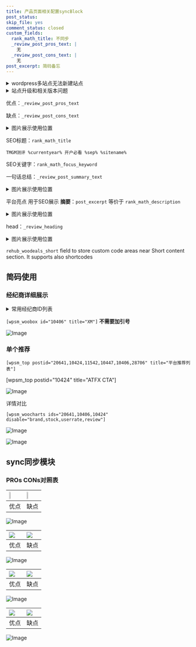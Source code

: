 ```yaml
---
title: 产品页面相关配置syncBlock
post_status: 
skip_file: yes
comment_status: closed
custom_fields:
  rank_math_title: 不同步
  _review_post_pros_text: |
    无
  _review_post_cons_text: |
    无
post_excerpt: 简码备忘
---
```

<details><summary>wordpress多站点无法新建站点</summary>

<li>和报错需要清理cookies一样的原因</li>
<li>wp-config.php里面<code>define( 'SUBDOMAIN_INSTALL', false );//子域名安装</code></li>
<li>新建子站点是用<code>define( 'SUBDOMAIN_INSTALL', true);//子域名安装</code> 完成以后，改成<code>false</code></li>
</details>

<details><summary>站点升级和相关版本问题</summary>

<p>wordpress：5.9.9
woocommerce：7.5.1
出现问题的地方：主题选项里面>><strong>Product layout >>compact style</strong></p>
<p>如何出现没有用过的字段 导致无法保存。先导出配置 然后进行修改，后面再次恢复即可。</p>
<p>出现部分字段无法显示时，需要返回默认布局后，对产品进行保存就好了。</p>
<p></p>
</details>

优点：`_review_post_pros_text`

缺点：`_review_post_cons_text`

<details><summary>图片展示使用位置</summary>

<img src="https://prod-files-secure.s3.us-west-2.amazonaws.com/39ed1227-6d7d-4570-be36-9ccd4a2c4241/f51d3d83-55d4-4bdf-9604-f37ec77ab556/Untitled.png?X-Amz-Algorithm=AWS4-HMAC-SHA256&X-Amz-Content-Sha256=UNSIGNED-PAYLOAD&X-Amz-Credential=ASIAZI2LB4662T7BZAPX%2F20250707%2Fus-west-2%2Fs3%2Faws4_request&X-Amz-Date=20250707T165522Z&X-Amz-Expires=3600&X-Amz-Security-Token=IQoJb3JpZ2luX2VjEHAaCXVzLXdlc3QtMiJGMEQCIBnQ3eNcGFLCoHilx5lQHi8Y%2FD7%2BzSqTKks4%2FcwmnMTkAiA1b7LxZkiTsztd%2FP44kWsqUtoP6yoPbdPzzjMEKpN1zir%2FAwh4EAAaDDYzNzQyMzE4MzgwNSIM2lq18NJKvaM3nYRLKtwDDanC6d%2FISm%2Fj6q7Pr%2BA2MlF02C0Hc2H%2F1viP6K3E2QUMHx12Hk9JafZH%2FP9UDcWwguQuST1NGwrVjjOIJcywWBJq11i%2BaSvsAbPD9aNQBgbRRosF5hRAif%2FIPUsRNfbmkOPvJ6FnHSRKZBOWbP4XaPfY4R11gvcejQ8y%2FQ7jB7nJWiRLnI0aocUHppoKX84Td0jGtouIyW6iNHn2YKwUUdczl21UUDDwEfij4MBzdzpXN63hkR8vKLyaQI0nTvpOpantma%2BEuhbfSSgGiH5CVFOPNcldbR3DapVFf7Kd4r8Xqi0%2BAeY4sJ712gRqlKhOiw1QTvOXSjcimWDo%2BCLYlWfuCnkQ5hqs%2BXMTVxjcdCF7%2FO2ENjpESGODDGlb2RTpkzdJw2CnFzmMVDuDuEoMJFp4%2F%2F7Xgtuh3rfWR4BKpgC%2FTW6WM%2ByVtTZH%2FEO3hEon6Qa6pZeQ%2F%2BvBUu%2BHN0Yac4HP6cXNKnSCjQuBjfYAka3WWSBfHZe0KvdsfStr8%2BMCqI9JwmV46sJVgjY1PfeT7p8dLtc3EUoSP32UXN5cwbqGkQ8sVrR9VUctxQVEP5chB9Qjv44pT0bDOC4Gqs6YO8q8cxtVm2YeULmQ1MndzlBhsCmPAEsgLePaK7cwu8qvwwY6pgGwO0abBzcyB8rQZwcmG8nzNAZ3BGkQQ9vGV%2FXrsogG%2F0fzIxvRvCkXLNy17JHU%2FdtMg3m3vC824QI1LEnAoPRw5BnlDanlzrn41iUGUOtsgPfvFkVFKcV0m2vmrFINeMN4oBCZPUDAZdfMY2PpySDPxT7Od7n7ZDBEFQF2Bl0DQ22%2Be%2F1bxFx5RA1JnlOccC7bpgVxeDCglExn2Gl0CYtAXuMjDSSi&X-Amz-Signature=2b419b3c77ea731ea0cb64d3a4b86f8bbc1f5a38154d4cb7bebff92917dc55f5&X-Amz-SignedHeaders=host&x-amz-checksum-mode=ENABLED&x-id=GetObject" alt="Image">
</details>

SEO标题：`rank_math_title`

`TMGM测评 %currentyear% 开户必看 %sep% %sitename%`

SEO关键字：`rank_math_focus_keyword`

一句话总结：`_review_post_summary_text`

<details><summary>图片展示使用位置</summary>

<img src="https://prod-files-secure.s3.us-west-2.amazonaws.com/39ed1227-6d7d-4570-be36-9ccd4a2c4241/4b96a922-296c-4f4e-8630-d1c870cbce01/Untitled.png?X-Amz-Algorithm=AWS4-HMAC-SHA256&X-Amz-Content-Sha256=UNSIGNED-PAYLOAD&X-Amz-Credential=ASIAZI2LB466XRS3QEDS%2F20250707%2Fus-west-2%2Fs3%2Faws4_request&X-Amz-Date=20250707T165524Z&X-Amz-Expires=3600&X-Amz-Security-Token=IQoJb3JpZ2luX2VjEG8aCXVzLXdlc3QtMiJHMEUCIGCk47Fjp8k491xOeiyOBcZchTZ3XxP4LO%2BiMUEdDMT4AiEA%2FumZtemdUUH3HKnKoPpXgbl4P9Af8O7aya8vampuTyUq%2FwMIeBAAGgw2Mzc0MjMxODM4MDUiDFY%2Bv1TMpmYjtvjJrCrcA0Y4iQ0sRocPfwY01KRGzvPxk6LqjOJINYsU5%2FSEi6rIzwfgDlNTCm3TRAzhGFSjgjK9FY3UJFaFyDMkA8ffGNr8QJSqg6NpyAP2vK1lAcFrWnvp%2BsNhYwiudeX46bbej6lD6%2FNBXySxicakDUGdAdLZkpftVDjr4WsJ7mec0uIys%2FUCUM5TLJ%2BnjnTG2alAfx%2BTNjetXXB1q4hnEdJY4JvB2erbeNZJO5xndqejfnkNIDn9oru%2BCukpq0AjxJs%2BYLDHEtMGheXXtLXRvB2BRQPhY09Scq5cUQwJ3NJ8%2BWf0VTFFbP%2BQvXLPxfpYiaPk0iwi24k83QLqqyu5AOSrt3KXrj5Xjp9op8sj2UGFtH%2B%2BgB95U5OfRueo5qEQdL3QbVjVPBzeLD%2FpURLijmUERUOyWdKCwAmgXwkmcVAWT9IEkB%2FQy%2BaJ%2B3gNp3PTjkJOHy%2FQrIedBG49rs6Dma1ZD4AFQW56xiNeep9FodvY6SEa%2FJ03%2B01z%2Bofxn%2FZL%2BM1%2F7P32qZsF39p1RXD%2BvMCniX70MQAwr9c72pxIZDdDLFDQhmkx73CJPa3NjpxgrDlxLEhwy4lWWR5kB0%2BXssGuwG0i4T%2FA7Ry3eF4BnF%2BWVn1kzKBgtSTM%2FZjDg3emMNDJr8MGOqUBIKLINou%2BhXbZki9hJ%2FAr8WkEjr27%2FG1pdVICK5lLxsQbiieB8yDRwEsH2js0L5ZyeJb8lkDFHZCAm1nrenJb7JFdkOkI0ErHaboQLYi0gBltB3PW3WGXI%2FCeTqigA%2B6Xa9cKNai47nGcFsCj10f3Fb54nl3Lrq2Be4Rm3hIbsAxs%2FewZ9Y9igVqwcs%2FpE%2Fw%2B1Yp7Z%2FlLvFqB9Qy%2FFTOnEyC7XI3y&X-Amz-Signature=955aaf2dfe84e463511b0a66bfa7f027f07a8d83f86d14042fda67fd0fbeca47&X-Amz-SignedHeaders=host&x-amz-checksum-mode=ENABLED&x-id=GetObject" alt="Image">
</details>

平台亮点 用于SEO展示 **摘要**：`post_excerpt`  等价于 `rank_math_description`

<details><summary>图片展示使用位置</summary>

<img src="https://prod-files-secure.s3.us-west-2.amazonaws.com/39ed1227-6d7d-4570-be36-9ccd4a2c4241/1ee11f63-b60a-4dfe-a7a7-d58ff23b5d88/Untitled.png?X-Amz-Algorithm=AWS4-HMAC-SHA256&X-Amz-Content-Sha256=UNSIGNED-PAYLOAD&X-Amz-Credential=ASIAZI2LB46634BV33RL%2F20250707%2Fus-west-2%2Fs3%2Faws4_request&X-Amz-Date=20250707T165524Z&X-Amz-Expires=3600&X-Amz-Security-Token=IQoJb3JpZ2luX2VjEG8aCXVzLXdlc3QtMiJHMEUCIQC3bYnoL4VnqkYOOLbCkvjqVkpCp6BtyA31HsDOQJ2tLAIgOF5bRx4Rq1sCuCLtyC%2BfonAKMxYpvgADFNZn6iXXSqIq%2FwMIeBAAGgw2Mzc0MjMxODM4MDUiDE6fbsI720ondVGMLyrcA5FD5qplUnqXBHP7hDi4afJD%2BwJilglbg1n8TCC58Gaxw8dLN3iVIRY2hyXJ1modFXuOD6kDO2T2wnMy%2BVyjmm%2FqlK1n2oKWp4p6MVdxMUdJkildCB7SwqAe8Wn2uxrNNoijKILqrVl7W4e1ez7QN6wrtzNqZWRVwJj8T1%2BvlgObnswVaEah6NIL6ViElhYh8RE57nH36ZRfXU0oBV7P4WtWrKU%2FKHWa%2BTiRMtXdhXLBf4R0g7I7J72n0Fwzeqx%2BIg2rsCLRZkf5lZge%2BvinZVdaWZJUR9iqdf2KF%2FjNFQ3gQljUdJTBtx4hkIwUsOdnOb09DcBS7Xfu2R74Y0v49ZRBKjxp7OgMT0BBzMNqchXNqp3DymWvZePNMX5kjmAtcwlKOo3k1A60K7GYBxlWb1ZTKHs1GTHP%2BAgmxaxzt7sJaHoPcmG00Jbrpejz0XHbP0h3HQOBQkFNZXi55ghr8quUw%2F8p3YreWAiLoRSrpaGc8eVkpP7IQCt%2F0iMm11xYibgh%2Bk10D7oNMWWRpSod7%2BHQ7m50agewfWN0sNt1e%2FQ7FJT8sf8WC4QgqnXO8V6Xe9GsfatnWJTB7WS878fiBG89Y9xkIjW3KuxU6m%2BmBUn1J2hfrJHsGu13mw9XMIXKr8MGOqUBHmeD5p6gN7KJref73GCBF0a5Z8X6E6TK8iAMYntBdkude6kJ93QNNDFqw8h70wKstsbQRl%2BvEjVwLUB1Z1zRpvkDWGLv5MtonzqYBeWGxvwalzRLIeV%2BIgP7oLmJC2pa8kePMQYWSC3i7LkS4zCmtXAIfYatwMJTF1WP%2F9E0s3b4KBJJs%2FIVoMJDrzAZKDCVbdRmIiV5%2B%2BpG%2F%2Fe1elISHqqDtpDR&X-Amz-Signature=c7cfefe3e3a9d1d6ab83df46ce6cf1f26ab792617c303698487e280b3dca3ff7&X-Amz-SignedHeaders=host&x-amz-checksum-mode=ENABLED&x-id=GetObject" alt="Image">
<img src="https://prod-files-secure.s3.us-west-2.amazonaws.com/39ed1227-6d7d-4570-be36-9ccd4a2c4241/ad4118b5-78d8-4fbe-801e-3b29b5d99c01/Untitled.png?X-Amz-Algorithm=AWS4-HMAC-SHA256&X-Amz-Content-Sha256=UNSIGNED-PAYLOAD&X-Amz-Credential=ASIAZI2LB46634BV33RL%2F20250707%2Fus-west-2%2Fs3%2Faws4_request&X-Amz-Date=20250707T165524Z&X-Amz-Expires=3600&X-Amz-Security-Token=IQoJb3JpZ2luX2VjEG8aCXVzLXdlc3QtMiJHMEUCIQC3bYnoL4VnqkYOOLbCkvjqVkpCp6BtyA31HsDOQJ2tLAIgOF5bRx4Rq1sCuCLtyC%2BfonAKMxYpvgADFNZn6iXXSqIq%2FwMIeBAAGgw2Mzc0MjMxODM4MDUiDE6fbsI720ondVGMLyrcA5FD5qplUnqXBHP7hDi4afJD%2BwJilglbg1n8TCC58Gaxw8dLN3iVIRY2hyXJ1modFXuOD6kDO2T2wnMy%2BVyjmm%2FqlK1n2oKWp4p6MVdxMUdJkildCB7SwqAe8Wn2uxrNNoijKILqrVl7W4e1ez7QN6wrtzNqZWRVwJj8T1%2BvlgObnswVaEah6NIL6ViElhYh8RE57nH36ZRfXU0oBV7P4WtWrKU%2FKHWa%2BTiRMtXdhXLBf4R0g7I7J72n0Fwzeqx%2BIg2rsCLRZkf5lZge%2BvinZVdaWZJUR9iqdf2KF%2FjNFQ3gQljUdJTBtx4hkIwUsOdnOb09DcBS7Xfu2R74Y0v49ZRBKjxp7OgMT0BBzMNqchXNqp3DymWvZePNMX5kjmAtcwlKOo3k1A60K7GYBxlWb1ZTKHs1GTHP%2BAgmxaxzt7sJaHoPcmG00Jbrpejz0XHbP0h3HQOBQkFNZXi55ghr8quUw%2F8p3YreWAiLoRSrpaGc8eVkpP7IQCt%2F0iMm11xYibgh%2Bk10D7oNMWWRpSod7%2BHQ7m50agewfWN0sNt1e%2FQ7FJT8sf8WC4QgqnXO8V6Xe9GsfatnWJTB7WS878fiBG89Y9xkIjW3KuxU6m%2BmBUn1J2hfrJHsGu13mw9XMIXKr8MGOqUBHmeD5p6gN7KJref73GCBF0a5Z8X6E6TK8iAMYntBdkude6kJ93QNNDFqw8h70wKstsbQRl%2BvEjVwLUB1Z1zRpvkDWGLv5MtonzqYBeWGxvwalzRLIeV%2BIgP7oLmJC2pa8kePMQYWSC3i7LkS4zCmtXAIfYatwMJTF1WP%2F9E0s3b4KBJJs%2FIVoMJDrzAZKDCVbdRmIiV5%2B%2BpG%2F%2Fe1elISHqqDtpDR&X-Amz-Signature=11450f8619b8a10fe41576cc5e11ccaa224e6c1e058a910685918cfa4e2e2614&X-Amz-SignedHeaders=host&x-amz-checksum-mode=ENABLED&x-id=GetObject" alt="Image">
<img src="https://prod-files-secure.s3.us-west-2.amazonaws.com/39ed1227-6d7d-4570-be36-9ccd4a2c4241/a38cf7c9-a79c-4b64-9e94-13589fe0758b/Untitled.png?X-Amz-Algorithm=AWS4-HMAC-SHA256&X-Amz-Content-Sha256=UNSIGNED-PAYLOAD&X-Amz-Credential=ASIAZI2LB46634BV33RL%2F20250707%2Fus-west-2%2Fs3%2Faws4_request&X-Amz-Date=20250707T165524Z&X-Amz-Expires=3600&X-Amz-Security-Token=IQoJb3JpZ2luX2VjEG8aCXVzLXdlc3QtMiJHMEUCIQC3bYnoL4VnqkYOOLbCkvjqVkpCp6BtyA31HsDOQJ2tLAIgOF5bRx4Rq1sCuCLtyC%2BfonAKMxYpvgADFNZn6iXXSqIq%2FwMIeBAAGgw2Mzc0MjMxODM4MDUiDE6fbsI720ondVGMLyrcA5FD5qplUnqXBHP7hDi4afJD%2BwJilglbg1n8TCC58Gaxw8dLN3iVIRY2hyXJ1modFXuOD6kDO2T2wnMy%2BVyjmm%2FqlK1n2oKWp4p6MVdxMUdJkildCB7SwqAe8Wn2uxrNNoijKILqrVl7W4e1ez7QN6wrtzNqZWRVwJj8T1%2BvlgObnswVaEah6NIL6ViElhYh8RE57nH36ZRfXU0oBV7P4WtWrKU%2FKHWa%2BTiRMtXdhXLBf4R0g7I7J72n0Fwzeqx%2BIg2rsCLRZkf5lZge%2BvinZVdaWZJUR9iqdf2KF%2FjNFQ3gQljUdJTBtx4hkIwUsOdnOb09DcBS7Xfu2R74Y0v49ZRBKjxp7OgMT0BBzMNqchXNqp3DymWvZePNMX5kjmAtcwlKOo3k1A60K7GYBxlWb1ZTKHs1GTHP%2BAgmxaxzt7sJaHoPcmG00Jbrpejz0XHbP0h3HQOBQkFNZXi55ghr8quUw%2F8p3YreWAiLoRSrpaGc8eVkpP7IQCt%2F0iMm11xYibgh%2Bk10D7oNMWWRpSod7%2BHQ7m50agewfWN0sNt1e%2FQ7FJT8sf8WC4QgqnXO8V6Xe9GsfatnWJTB7WS878fiBG89Y9xkIjW3KuxU6m%2BmBUn1J2hfrJHsGu13mw9XMIXKr8MGOqUBHmeD5p6gN7KJref73GCBF0a5Z8X6E6TK8iAMYntBdkude6kJ93QNNDFqw8h70wKstsbQRl%2BvEjVwLUB1Z1zRpvkDWGLv5MtonzqYBeWGxvwalzRLIeV%2BIgP7oLmJC2pa8kePMQYWSC3i7LkS4zCmtXAIfYatwMJTF1WP%2F9E0s3b4KBJJs%2FIVoMJDrzAZKDCVbdRmIiV5%2B%2BpG%2F%2Fe1elISHqqDtpDR&X-Amz-Signature=a86989d06a57f2bcdd4167d248f09b0ccf57cb15185e414d411681ae3416c9fc&X-Amz-SignedHeaders=host&x-amz-checksum-mode=ENABLED&x-id=GetObject" alt="Image">
<img src="https://prod-files-secure.s3.us-west-2.amazonaws.com/39ed1227-6d7d-4570-be36-9ccd4a2c4241/7da6fc1e-d2ac-42ae-8c75-cb5749aa18f6/Untitled.png?X-Amz-Algorithm=AWS4-HMAC-SHA256&X-Amz-Content-Sha256=UNSIGNED-PAYLOAD&X-Amz-Credential=ASIAZI2LB46634BV33RL%2F20250707%2Fus-west-2%2Fs3%2Faws4_request&X-Amz-Date=20250707T165524Z&X-Amz-Expires=3600&X-Amz-Security-Token=IQoJb3JpZ2luX2VjEG8aCXVzLXdlc3QtMiJHMEUCIQC3bYnoL4VnqkYOOLbCkvjqVkpCp6BtyA31HsDOQJ2tLAIgOF5bRx4Rq1sCuCLtyC%2BfonAKMxYpvgADFNZn6iXXSqIq%2FwMIeBAAGgw2Mzc0MjMxODM4MDUiDE6fbsI720ondVGMLyrcA5FD5qplUnqXBHP7hDi4afJD%2BwJilglbg1n8TCC58Gaxw8dLN3iVIRY2hyXJ1modFXuOD6kDO2T2wnMy%2BVyjmm%2FqlK1n2oKWp4p6MVdxMUdJkildCB7SwqAe8Wn2uxrNNoijKILqrVl7W4e1ez7QN6wrtzNqZWRVwJj8T1%2BvlgObnswVaEah6NIL6ViElhYh8RE57nH36ZRfXU0oBV7P4WtWrKU%2FKHWa%2BTiRMtXdhXLBf4R0g7I7J72n0Fwzeqx%2BIg2rsCLRZkf5lZge%2BvinZVdaWZJUR9iqdf2KF%2FjNFQ3gQljUdJTBtx4hkIwUsOdnOb09DcBS7Xfu2R74Y0v49ZRBKjxp7OgMT0BBzMNqchXNqp3DymWvZePNMX5kjmAtcwlKOo3k1A60K7GYBxlWb1ZTKHs1GTHP%2BAgmxaxzt7sJaHoPcmG00Jbrpejz0XHbP0h3HQOBQkFNZXi55ghr8quUw%2F8p3YreWAiLoRSrpaGc8eVkpP7IQCt%2F0iMm11xYibgh%2Bk10D7oNMWWRpSod7%2BHQ7m50agewfWN0sNt1e%2FQ7FJT8sf8WC4QgqnXO8V6Xe9GsfatnWJTB7WS878fiBG89Y9xkIjW3KuxU6m%2BmBUn1J2hfrJHsGu13mw9XMIXKr8MGOqUBHmeD5p6gN7KJref73GCBF0a5Z8X6E6TK8iAMYntBdkude6kJ93QNNDFqw8h70wKstsbQRl%2BvEjVwLUB1Z1zRpvkDWGLv5MtonzqYBeWGxvwalzRLIeV%2BIgP7oLmJC2pa8kePMQYWSC3i7LkS4zCmtXAIfYatwMJTF1WP%2F9E0s3b4KBJJs%2FIVoMJDrzAZKDCVbdRmIiV5%2B%2BpG%2F%2Fe1elISHqqDtpDR&X-Amz-Signature=2bafb8d622dbbfa25c8cb9c9dc11935ffa270c3cf7a1aecdfe637411ca0776f0&X-Amz-SignedHeaders=host&x-amz-checksum-mode=ENABLED&x-id=GetObject" alt="Image">
<img src="https://prod-files-secure.s3.us-west-2.amazonaws.com/39ed1227-6d7d-4570-be36-9ccd4a2c4241/7e97f40a-eaee-47f5-b2f9-475f96808fa7/Untitled.png?X-Amz-Algorithm=AWS4-HMAC-SHA256&X-Amz-Content-Sha256=UNSIGNED-PAYLOAD&X-Amz-Credential=ASIAZI2LB46634BV33RL%2F20250707%2Fus-west-2%2Fs3%2Faws4_request&X-Amz-Date=20250707T165524Z&X-Amz-Expires=3600&X-Amz-Security-Token=IQoJb3JpZ2luX2VjEG8aCXVzLXdlc3QtMiJHMEUCIQC3bYnoL4VnqkYOOLbCkvjqVkpCp6BtyA31HsDOQJ2tLAIgOF5bRx4Rq1sCuCLtyC%2BfonAKMxYpvgADFNZn6iXXSqIq%2FwMIeBAAGgw2Mzc0MjMxODM4MDUiDE6fbsI720ondVGMLyrcA5FD5qplUnqXBHP7hDi4afJD%2BwJilglbg1n8TCC58Gaxw8dLN3iVIRY2hyXJ1modFXuOD6kDO2T2wnMy%2BVyjmm%2FqlK1n2oKWp4p6MVdxMUdJkildCB7SwqAe8Wn2uxrNNoijKILqrVl7W4e1ez7QN6wrtzNqZWRVwJj8T1%2BvlgObnswVaEah6NIL6ViElhYh8RE57nH36ZRfXU0oBV7P4WtWrKU%2FKHWa%2BTiRMtXdhXLBf4R0g7I7J72n0Fwzeqx%2BIg2rsCLRZkf5lZge%2BvinZVdaWZJUR9iqdf2KF%2FjNFQ3gQljUdJTBtx4hkIwUsOdnOb09DcBS7Xfu2R74Y0v49ZRBKjxp7OgMT0BBzMNqchXNqp3DymWvZePNMX5kjmAtcwlKOo3k1A60K7GYBxlWb1ZTKHs1GTHP%2BAgmxaxzt7sJaHoPcmG00Jbrpejz0XHbP0h3HQOBQkFNZXi55ghr8quUw%2F8p3YreWAiLoRSrpaGc8eVkpP7IQCt%2F0iMm11xYibgh%2Bk10D7oNMWWRpSod7%2BHQ7m50agewfWN0sNt1e%2FQ7FJT8sf8WC4QgqnXO8V6Xe9GsfatnWJTB7WS878fiBG89Y9xkIjW3KuxU6m%2BmBUn1J2hfrJHsGu13mw9XMIXKr8MGOqUBHmeD5p6gN7KJref73GCBF0a5Z8X6E6TK8iAMYntBdkude6kJ93QNNDFqw8h70wKstsbQRl%2BvEjVwLUB1Z1zRpvkDWGLv5MtonzqYBeWGxvwalzRLIeV%2BIgP7oLmJC2pa8kePMQYWSC3i7LkS4zCmtXAIfYatwMJTF1WP%2F9E0s3b4KBJJs%2FIVoMJDrzAZKDCVbdRmIiV5%2B%2BpG%2F%2Fe1elISHqqDtpDR&X-Amz-Signature=8b410966dfc90abd9f0d5c541d4126ecdecf1be97df149a87c81ed4068cf0fa8&X-Amz-SignedHeaders=host&x-amz-checksum-mode=ENABLED&x-id=GetObject" alt="Image">
</details>

head：`_review_heading`

<details><summary>图片展示使用位置</summary>

<img src="https://prod-files-secure.s3.us-west-2.amazonaws.com/39ed1227-6d7d-4570-be36-9ccd4a2c4241/3a4650ad-9887-415c-889a-edd51fa54f27/Untitled.png?X-Amz-Algorithm=AWS4-HMAC-SHA256&X-Amz-Content-Sha256=UNSIGNED-PAYLOAD&X-Amz-Credential=ASIAZI2LB466RMGCISXU%2F20250707%2Fus-west-2%2Fs3%2Faws4_request&X-Amz-Date=20250707T165525Z&X-Amz-Expires=3600&X-Amz-Security-Token=IQoJb3JpZ2luX2VjEG8aCXVzLXdlc3QtMiJIMEYCIQD2o%2F%2B2EJDpg21Kd2XgIemScrWEKAyjP1g%2B6I8N45U3xAIhANGTQ3olxZv%2Fhwd0N4sVfRHMq0B%2FlVti8w6uKIp%2BaWWjKv8DCHgQABoMNjM3NDIzMTgzODA1IgykmwsLEXl5bvKpXicq3AM4O2DQ7SSfrLwg9HZ6xCtCP6kW0djj5zShTPvYZXlsrpF%2BBr46qp1eYwgyhuBSJm7WWGojjjLN7p8dAcAjr1wHJVuhngglyGu03pLUQ0snySW82ah%2FRTKoZoa98em87tzPQiTwHgcjO%2BS%2FYUJFlG6C5265Z0dFZhlULU1FqlcSpJCXZvCFOOd8iwow%2FhCT3e67aZhvitexQgZFqafVyp8Em5efLcjBYbLHweFgFpX%2FiCu7yO73NZhUZua0Z0y7voP4w6hOGIk2gDZNbKsKflwcFxPcxY0SWZO0VYbRps3PPmSod4ORpd9uZgECXCr7cCrvbVWCOB69ISswGTnHRQo%2FwVXn8HBMTY%2FOWQwW8OShcjIyr4UWIGB7JsFwjx3SXyfyvKl6SxeBmIeIVgC%2FSvdTW8sMb79%2BjD8RVuKJ8SzLmSDHRMFXVf27wRqZIVizE%2BWesLNz%2B1jy2dt9sf87CL%2FYcCwBNzAo2dHL9w0vJ4W3fNIiTfTxQ0BLi24a5KAgaavtEHqvee4z61dRyv7d3TkJH573isxDN5zOKUmuq6pgQeIwx7ztHPfpOsqIx4FRDw3JPKFP6%2BqfymdMxYTRcGzezN1r5M8Yf1nmZ4W3QzyFI3jp%2FGXSwg0f4IYaLTCKya%2FDBjqkASAMBA1gIJakSqRdTrc3F8yfmwtZE%2B%2FGVzXgnccmVMNONQZo1yWkVY5ZCuMQmG0kPqyHyl2iI5H15eowqyDMZzv6lFeEKiuArXvCV7t51f2b%2Fq63f7mX6kTDnIdTcAMvKKmpLRUE0IxcIpaT1z%2BpHKw%2Bj081xDjinblOBblJtJiyEbntUS%2FfyayQsoAluoIqG9klrtlMxn3fVKhuH3dH2QMJIrMi&X-Amz-Signature=a5658471f66554079d3a5258b030656b7fab263503e9f1e14769d1c85d2b6124&X-Amz-SignedHeaders=host&x-amz-checksum-mode=ENABLED&x-id=GetObject" alt="Image">
</details>

`rehub_woodeals_short`	field to store custom code areas near Short content section. It supports also shortcodes



## 简码使用

### 经纪商详细展示

<details><summary>常用经纪商ID列表</summary>

<pre><code class="php">嘉盛 ===> 20641  [wpsm_woobox id="20641" title="嘉盛"]
易信easymarkets ===> 11542  [wpsm_woobox id="11542" title="易信easymarkets"]
ATFX外汇 ===> 10424  [wpsm_woobox id="10424" title="ATFX"]
XM ===> 10406  [wpsm_woobox id="10406" title="XM"]
TMGM ===> 29622  [wpsm_woobox id="29622" title="TMGM"]
HYCM ===> 10447  [wpsm_woobox id="10447" title="HYCM"]
fpmarkets澳福外汇 ===> 20639  [wpsm_woobox id="20639" title="fpmarkets澳福外汇"]</code></pre>
</details>

`[wpsm_woobox id="10406" title="XM"]` **不需要加引号**

![Image](https://prod-files-secure.s3.us-west-2.amazonaws.com/39ed1227-6d7d-4570-be36-9ccd4a2c4241/4f898f9d-0fa7-4e43-acd3-ac6bc7be575a/Untitled.png?X-Amz-Algorithm=AWS4-HMAC-SHA256&X-Amz-Content-Sha256=UNSIGNED-PAYLOAD&X-Amz-Credential=ASIAZI2LB466ZGV3UHDD%2F20250707%2Fus-west-2%2Fs3%2Faws4_request&X-Amz-Date=20250707T165519Z&X-Amz-Expires=3600&X-Amz-Security-Token=IQoJb3JpZ2luX2VjEG8aCXVzLXdlc3QtMiJHMEUCIQDEZcwkcF49TRHrtR0iVev34OuntdYYmoLg6KiqpZrYOQIgZJQV3Ka%2Bv4C2yncqdjYAwDNJMPPFDYycsdXYQJIX8bAq%2FwMIeBAAGgw2Mzc0MjMxODM4MDUiDPVykdalgWK1g1ROvircA9%2BbxnhPepU%2FdmnVWBFPWPYlRopm6teGjkudr1%2F4MegkeRlkq5evGpOLpcKpMbGhCqjvZsEp0fdBGDvWZPwbs4g5p5az13rJ6yWvGfPb0MIOliztOj1tUlxqR8bZ2PZvktSndg%2FJfvxYE5GhpluTwqe9WCTQUDQOxWERPe9Gz60zRqR6mBT4nYilPxRRXBAntx0jMKLr6AqrL9argf2tIrc2npx%2FQtVN%2BGbD%2FSJI6jGjDvv7MXa8dmV3gblwJ0Txq9InweWw4ZdheBAmvs7aphfC7nl0yJRphcJOtSbmcB2Ty8DAFME8Btli3Qy2xXNS2TC3quS3ewykjM4D3L1NcydgmMZJ%2Fizla0np6CMnwj2radjclNuHnxqBZWdDNvGdDmBBPUNLdDxTFQ5OpeBMwODEkKC0TEYiiF35Z1DBMuEzXMojINcQUQ7UjdSQ%2B2TG6IBg88%2FZfqHCaQNejBTLTbZXKIvJpKQvxW1Gwxng88hULnqnbWx2edtG3PWEgOtbz%2BxRfBCyxQTkXz36pHdNSY4EFi4XjVVUaPMn1BHP1IdrSTI8z9LDISLrYJwrS4JK07%2Bq%2BB8y1b1xMTETDHJRabeoWMqFG8FCR3V9fNtC2YnkRPVVDz8GiR4XIQR0MNTIr8MGOqUB0kNOWaYocjPbN0sN43wD1yhv1MQmeiCqqfQKUUyzV2H5l1iNFd3wmCovltSxRXvnzd%2FL%2FiPnjvajM5yEJI2OW3o0gTW2RrLajFVeocbGUR5L0eICy9QMOA4JxoDNXdt65po42Q2f%2FRT%2BCT70zkwd92SopgOWtX9f4bg7kImRgl7JlBlON9S5LRWeOHgLYG0ZEcLgzHClD%2FIlgJJVPytVvaQvH1Fc&X-Amz-Signature=0ef2ae8f33cbd13cdddcee2998d008c1704b6872ef541032845f19d952dafeb3&X-Amz-SignedHeaders=host&x-amz-checksum-mode=ENABLED&x-id=GetObject)

### 单个推荐
`[wpsm_top postid="20641,10424,11542,10447,10406,28706" title="平台推荐列表"]`

[wpsm_top postid="10424" title="ATFX CTA"]

![Image](https://prod-files-secure.s3.us-west-2.amazonaws.com/39ed1227-6d7d-4570-be36-9ccd4a2c4241/5ac620dc-51a8-48b6-b55d-91f47299193c/Untitled.png?X-Amz-Algorithm=AWS4-HMAC-SHA256&X-Amz-Content-Sha256=UNSIGNED-PAYLOAD&X-Amz-Credential=ASIAZI2LB466ZGV3UHDD%2F20250707%2Fus-west-2%2Fs3%2Faws4_request&X-Amz-Date=20250707T165519Z&X-Amz-Expires=3600&X-Amz-Security-Token=IQoJb3JpZ2luX2VjEG8aCXVzLXdlc3QtMiJHMEUCIQDEZcwkcF49TRHrtR0iVev34OuntdYYmoLg6KiqpZrYOQIgZJQV3Ka%2Bv4C2yncqdjYAwDNJMPPFDYycsdXYQJIX8bAq%2FwMIeBAAGgw2Mzc0MjMxODM4MDUiDPVykdalgWK1g1ROvircA9%2BbxnhPepU%2FdmnVWBFPWPYlRopm6teGjkudr1%2F4MegkeRlkq5evGpOLpcKpMbGhCqjvZsEp0fdBGDvWZPwbs4g5p5az13rJ6yWvGfPb0MIOliztOj1tUlxqR8bZ2PZvktSndg%2FJfvxYE5GhpluTwqe9WCTQUDQOxWERPe9Gz60zRqR6mBT4nYilPxRRXBAntx0jMKLr6AqrL9argf2tIrc2npx%2FQtVN%2BGbD%2FSJI6jGjDvv7MXa8dmV3gblwJ0Txq9InweWw4ZdheBAmvs7aphfC7nl0yJRphcJOtSbmcB2Ty8DAFME8Btli3Qy2xXNS2TC3quS3ewykjM4D3L1NcydgmMZJ%2Fizla0np6CMnwj2radjclNuHnxqBZWdDNvGdDmBBPUNLdDxTFQ5OpeBMwODEkKC0TEYiiF35Z1DBMuEzXMojINcQUQ7UjdSQ%2B2TG6IBg88%2FZfqHCaQNejBTLTbZXKIvJpKQvxW1Gwxng88hULnqnbWx2edtG3PWEgOtbz%2BxRfBCyxQTkXz36pHdNSY4EFi4XjVVUaPMn1BHP1IdrSTI8z9LDISLrYJwrS4JK07%2Bq%2BB8y1b1xMTETDHJRabeoWMqFG8FCR3V9fNtC2YnkRPVVDz8GiR4XIQR0MNTIr8MGOqUB0kNOWaYocjPbN0sN43wD1yhv1MQmeiCqqfQKUUyzV2H5l1iNFd3wmCovltSxRXvnzd%2FL%2FiPnjvajM5yEJI2OW3o0gTW2RrLajFVeocbGUR5L0eICy9QMOA4JxoDNXdt65po42Q2f%2FRT%2BCT70zkwd92SopgOWtX9f4bg7kImRgl7JlBlON9S5LRWeOHgLYG0ZEcLgzHClD%2FIlgJJVPytVvaQvH1Fc&X-Amz-Signature=2d84cc4ecd59031725da5f264ed5e310fec1b8e05f09b256173f7a3c2d8653a8&X-Amz-SignedHeaders=host&x-amz-checksum-mode=ENABLED&x-id=GetObject)

详情对比

`[wpsm_woocharts ids="20641,10406,10424" disable="brand,stock,userrate,review"]`

![Image](https://prod-files-secure.s3.us-west-2.amazonaws.com/39ed1227-6d7d-4570-be36-9ccd4a2c4241/bf3ba45f-b9f3-4295-8aef-b4a495fd25f4/Untitled.png?X-Amz-Algorithm=AWS4-HMAC-SHA256&X-Amz-Content-Sha256=UNSIGNED-PAYLOAD&X-Amz-Credential=ASIAZI2LB466ZGV3UHDD%2F20250707%2Fus-west-2%2Fs3%2Faws4_request&X-Amz-Date=20250707T165519Z&X-Amz-Expires=3600&X-Amz-Security-Token=IQoJb3JpZ2luX2VjEG8aCXVzLXdlc3QtMiJHMEUCIQDEZcwkcF49TRHrtR0iVev34OuntdYYmoLg6KiqpZrYOQIgZJQV3Ka%2Bv4C2yncqdjYAwDNJMPPFDYycsdXYQJIX8bAq%2FwMIeBAAGgw2Mzc0MjMxODM4MDUiDPVykdalgWK1g1ROvircA9%2BbxnhPepU%2FdmnVWBFPWPYlRopm6teGjkudr1%2F4MegkeRlkq5evGpOLpcKpMbGhCqjvZsEp0fdBGDvWZPwbs4g5p5az13rJ6yWvGfPb0MIOliztOj1tUlxqR8bZ2PZvktSndg%2FJfvxYE5GhpluTwqe9WCTQUDQOxWERPe9Gz60zRqR6mBT4nYilPxRRXBAntx0jMKLr6AqrL9argf2tIrc2npx%2FQtVN%2BGbD%2FSJI6jGjDvv7MXa8dmV3gblwJ0Txq9InweWw4ZdheBAmvs7aphfC7nl0yJRphcJOtSbmcB2Ty8DAFME8Btli3Qy2xXNS2TC3quS3ewykjM4D3L1NcydgmMZJ%2Fizla0np6CMnwj2radjclNuHnxqBZWdDNvGdDmBBPUNLdDxTFQ5OpeBMwODEkKC0TEYiiF35Z1DBMuEzXMojINcQUQ7UjdSQ%2B2TG6IBg88%2FZfqHCaQNejBTLTbZXKIvJpKQvxW1Gwxng88hULnqnbWx2edtG3PWEgOtbz%2BxRfBCyxQTkXz36pHdNSY4EFi4XjVVUaPMn1BHP1IdrSTI8z9LDISLrYJwrS4JK07%2Bq%2BB8y1b1xMTETDHJRabeoWMqFG8FCR3V9fNtC2YnkRPVVDz8GiR4XIQR0MNTIr8MGOqUB0kNOWaYocjPbN0sN43wD1yhv1MQmeiCqqfQKUUyzV2H5l1iNFd3wmCovltSxRXvnzd%2FL%2FiPnjvajM5yEJI2OW3o0gTW2RrLajFVeocbGUR5L0eICy9QMOA4JxoDNXdt65po42Q2f%2FRT%2BCT70zkwd92SopgOWtX9f4bg7kImRgl7JlBlON9S5LRWeOHgLYG0ZEcLgzHClD%2FIlgJJVPytVvaQvH1Fc&X-Amz-Signature=43621befb5fd808a12bb042b629d0ee97ce06a02a0641cb3570d046f76ae72d3&X-Amz-SignedHeaders=host&x-amz-checksum-mode=ENABLED&x-id=GetObject)

![Image](https://prod-files-secure.s3.us-west-2.amazonaws.com/39ed1227-6d7d-4570-be36-9ccd4a2c4241/30bc56ef-f383-4b48-9768-2ebc9e436ec0/Untitled.png?X-Amz-Algorithm=AWS4-HMAC-SHA256&X-Amz-Content-Sha256=UNSIGNED-PAYLOAD&X-Amz-Credential=ASIAZI2LB466ZGV3UHDD%2F20250707%2Fus-west-2%2Fs3%2Faws4_request&X-Amz-Date=20250707T165519Z&X-Amz-Expires=3600&X-Amz-Security-Token=IQoJb3JpZ2luX2VjEG8aCXVzLXdlc3QtMiJHMEUCIQDEZcwkcF49TRHrtR0iVev34OuntdYYmoLg6KiqpZrYOQIgZJQV3Ka%2Bv4C2yncqdjYAwDNJMPPFDYycsdXYQJIX8bAq%2FwMIeBAAGgw2Mzc0MjMxODM4MDUiDPVykdalgWK1g1ROvircA9%2BbxnhPepU%2FdmnVWBFPWPYlRopm6teGjkudr1%2F4MegkeRlkq5evGpOLpcKpMbGhCqjvZsEp0fdBGDvWZPwbs4g5p5az13rJ6yWvGfPb0MIOliztOj1tUlxqR8bZ2PZvktSndg%2FJfvxYE5GhpluTwqe9WCTQUDQOxWERPe9Gz60zRqR6mBT4nYilPxRRXBAntx0jMKLr6AqrL9argf2tIrc2npx%2FQtVN%2BGbD%2FSJI6jGjDvv7MXa8dmV3gblwJ0Txq9InweWw4ZdheBAmvs7aphfC7nl0yJRphcJOtSbmcB2Ty8DAFME8Btli3Qy2xXNS2TC3quS3ewykjM4D3L1NcydgmMZJ%2Fizla0np6CMnwj2radjclNuHnxqBZWdDNvGdDmBBPUNLdDxTFQ5OpeBMwODEkKC0TEYiiF35Z1DBMuEzXMojINcQUQ7UjdSQ%2B2TG6IBg88%2FZfqHCaQNejBTLTbZXKIvJpKQvxW1Gwxng88hULnqnbWx2edtG3PWEgOtbz%2BxRfBCyxQTkXz36pHdNSY4EFi4XjVVUaPMn1BHP1IdrSTI8z9LDISLrYJwrS4JK07%2Bq%2BB8y1b1xMTETDHJRabeoWMqFG8FCR3V9fNtC2YnkRPVVDz8GiR4XIQR0MNTIr8MGOqUB0kNOWaYocjPbN0sN43wD1yhv1MQmeiCqqfQKUUyzV2H5l1iNFd3wmCovltSxRXvnzd%2FL%2FiPnjvajM5yEJI2OW3o0gTW2RrLajFVeocbGUR5L0eICy9QMOA4JxoDNXdt65po42Q2f%2FRT%2BCT70zkwd92SopgOWtX9f4bg7kImRgl7JlBlON9S5LRWeOHgLYG0ZEcLgzHClD%2FIlgJJVPytVvaQvH1Fc&X-Amz-Signature=227482cc09a316dc1c9a11d22ec37ae187786b18eb89462b4dc873e84f0a2ac9&X-Amz-SignedHeaders=host&x-amz-checksum-mode=ENABLED&x-id=GetObject)

## sync同步模块

### PROs CONs对照表

| <img src="https://cdn.ifttt.fun/gh/jarlin8/OSS@main/icons/customize/pros.svg" height="auto" width="37.3%"> | <img src="https://cdn.ifttt.fun/gh/jarlin8/OSS@main/icons/customize/cons.svg" height="auto" width="28.8%"> |
| :--- | :--- |
| 优点 | 缺点 |

![Image](https://prod-files-secure.s3.us-west-2.amazonaws.com/39ed1227-6d7d-4570-be36-9ccd4a2c4241/8742b755-dfb5-4004-9a5f-d6e561664bd8/Untitled.png?X-Amz-Algorithm=AWS4-HMAC-SHA256&X-Amz-Content-Sha256=UNSIGNED-PAYLOAD&X-Amz-Credential=ASIAZI2LB466ZGV3UHDD%2F20250707%2Fus-west-2%2Fs3%2Faws4_request&X-Amz-Date=20250707T165519Z&X-Amz-Expires=3600&X-Amz-Security-Token=IQoJb3JpZ2luX2VjEG8aCXVzLXdlc3QtMiJHMEUCIQDEZcwkcF49TRHrtR0iVev34OuntdYYmoLg6KiqpZrYOQIgZJQV3Ka%2Bv4C2yncqdjYAwDNJMPPFDYycsdXYQJIX8bAq%2FwMIeBAAGgw2Mzc0MjMxODM4MDUiDPVykdalgWK1g1ROvircA9%2BbxnhPepU%2FdmnVWBFPWPYlRopm6teGjkudr1%2F4MegkeRlkq5evGpOLpcKpMbGhCqjvZsEp0fdBGDvWZPwbs4g5p5az13rJ6yWvGfPb0MIOliztOj1tUlxqR8bZ2PZvktSndg%2FJfvxYE5GhpluTwqe9WCTQUDQOxWERPe9Gz60zRqR6mBT4nYilPxRRXBAntx0jMKLr6AqrL9argf2tIrc2npx%2FQtVN%2BGbD%2FSJI6jGjDvv7MXa8dmV3gblwJ0Txq9InweWw4ZdheBAmvs7aphfC7nl0yJRphcJOtSbmcB2Ty8DAFME8Btli3Qy2xXNS2TC3quS3ewykjM4D3L1NcydgmMZJ%2Fizla0np6CMnwj2radjclNuHnxqBZWdDNvGdDmBBPUNLdDxTFQ5OpeBMwODEkKC0TEYiiF35Z1DBMuEzXMojINcQUQ7UjdSQ%2B2TG6IBg88%2FZfqHCaQNejBTLTbZXKIvJpKQvxW1Gwxng88hULnqnbWx2edtG3PWEgOtbz%2BxRfBCyxQTkXz36pHdNSY4EFi4XjVVUaPMn1BHP1IdrSTI8z9LDISLrYJwrS4JK07%2Bq%2BB8y1b1xMTETDHJRabeoWMqFG8FCR3V9fNtC2YnkRPVVDz8GiR4XIQR0MNTIr8MGOqUB0kNOWaYocjPbN0sN43wD1yhv1MQmeiCqqfQKUUyzV2H5l1iNFd3wmCovltSxRXvnzd%2FL%2FiPnjvajM5yEJI2OW3o0gTW2RrLajFVeocbGUR5L0eICy9QMOA4JxoDNXdt65po42Q2f%2FRT%2BCT70zkwd92SopgOWtX9f4bg7kImRgl7JlBlON9S5LRWeOHgLYG0ZEcLgzHClD%2FIlgJJVPytVvaQvH1Fc&X-Amz-Signature=4cbb72bc34a296f3b58ab3d02cc52e959d1ef89889b78f8bebe11d4622c727dc&X-Amz-SignedHeaders=host&x-amz-checksum-mode=ENABLED&x-id=GetObject)

| <img src="https://cdn.ifttt.fun/gh/jarlin8/OSS@main/icons/customize/pros1.svg" height="auto"> | <img src="https://cdn.ifttt.fun/gh/jarlin8/OSS@main/icons/customize/cons1.svg" height="auto"> |
| :--- | :--- |
| 优点 | 缺点 |

![Image](https://prod-files-secure.s3.us-west-2.amazonaws.com/39ed1227-6d7d-4570-be36-9ccd4a2c4241/806358f8-c9c4-4e17-bb35-c6c76a5397a5/Untitled.png?X-Amz-Algorithm=AWS4-HMAC-SHA256&X-Amz-Content-Sha256=UNSIGNED-PAYLOAD&X-Amz-Credential=ASIAZI2LB466ZGV3UHDD%2F20250707%2Fus-west-2%2Fs3%2Faws4_request&X-Amz-Date=20250707T165519Z&X-Amz-Expires=3600&X-Amz-Security-Token=IQoJb3JpZ2luX2VjEG8aCXVzLXdlc3QtMiJHMEUCIQDEZcwkcF49TRHrtR0iVev34OuntdYYmoLg6KiqpZrYOQIgZJQV3Ka%2Bv4C2yncqdjYAwDNJMPPFDYycsdXYQJIX8bAq%2FwMIeBAAGgw2Mzc0MjMxODM4MDUiDPVykdalgWK1g1ROvircA9%2BbxnhPepU%2FdmnVWBFPWPYlRopm6teGjkudr1%2F4MegkeRlkq5evGpOLpcKpMbGhCqjvZsEp0fdBGDvWZPwbs4g5p5az13rJ6yWvGfPb0MIOliztOj1tUlxqR8bZ2PZvktSndg%2FJfvxYE5GhpluTwqe9WCTQUDQOxWERPe9Gz60zRqR6mBT4nYilPxRRXBAntx0jMKLr6AqrL9argf2tIrc2npx%2FQtVN%2BGbD%2FSJI6jGjDvv7MXa8dmV3gblwJ0Txq9InweWw4ZdheBAmvs7aphfC7nl0yJRphcJOtSbmcB2Ty8DAFME8Btli3Qy2xXNS2TC3quS3ewykjM4D3L1NcydgmMZJ%2Fizla0np6CMnwj2radjclNuHnxqBZWdDNvGdDmBBPUNLdDxTFQ5OpeBMwODEkKC0TEYiiF35Z1DBMuEzXMojINcQUQ7UjdSQ%2B2TG6IBg88%2FZfqHCaQNejBTLTbZXKIvJpKQvxW1Gwxng88hULnqnbWx2edtG3PWEgOtbz%2BxRfBCyxQTkXz36pHdNSY4EFi4XjVVUaPMn1BHP1IdrSTI8z9LDISLrYJwrS4JK07%2Bq%2BB8y1b1xMTETDHJRabeoWMqFG8FCR3V9fNtC2YnkRPVVDz8GiR4XIQR0MNTIr8MGOqUB0kNOWaYocjPbN0sN43wD1yhv1MQmeiCqqfQKUUyzV2H5l1iNFd3wmCovltSxRXvnzd%2FL%2FiPnjvajM5yEJI2OW3o0gTW2RrLajFVeocbGUR5L0eICy9QMOA4JxoDNXdt65po42Q2f%2FRT%2BCT70zkwd92SopgOWtX9f4bg7kImRgl7JlBlON9S5LRWeOHgLYG0ZEcLgzHClD%2FIlgJJVPytVvaQvH1Fc&X-Amz-Signature=0c058248c7d34153d28172601fd0f527378061af9762e3525f87e1c71bbc11e6&X-Amz-SignedHeaders=host&x-amz-checksum-mode=ENABLED&x-id=GetObject)

| <img src="https://cdn.ifttt.fun/gh/jarlin8/OSS@main/icons/customize/pros2.svg" height="auto"> | <img src="https://cdn.ifttt.fun/gh/jarlin8/OSS@main/icons/customize/cons2.svg" height="auto"> |
| :--- | :--- |
| 优点 | 缺点 |

![Image](https://prod-files-secure.s3.us-west-2.amazonaws.com/39ed1227-6d7d-4570-be36-9ccd4a2c4241/a9245ec9-70dd-4005-b534-0d54315fc5f3/Untitled.png?X-Amz-Algorithm=AWS4-HMAC-SHA256&X-Amz-Content-Sha256=UNSIGNED-PAYLOAD&X-Amz-Credential=ASIAZI2LB466ZGV3UHDD%2F20250707%2Fus-west-2%2Fs3%2Faws4_request&X-Amz-Date=20250707T165519Z&X-Amz-Expires=3600&X-Amz-Security-Token=IQoJb3JpZ2luX2VjEG8aCXVzLXdlc3QtMiJHMEUCIQDEZcwkcF49TRHrtR0iVev34OuntdYYmoLg6KiqpZrYOQIgZJQV3Ka%2Bv4C2yncqdjYAwDNJMPPFDYycsdXYQJIX8bAq%2FwMIeBAAGgw2Mzc0MjMxODM4MDUiDPVykdalgWK1g1ROvircA9%2BbxnhPepU%2FdmnVWBFPWPYlRopm6teGjkudr1%2F4MegkeRlkq5evGpOLpcKpMbGhCqjvZsEp0fdBGDvWZPwbs4g5p5az13rJ6yWvGfPb0MIOliztOj1tUlxqR8bZ2PZvktSndg%2FJfvxYE5GhpluTwqe9WCTQUDQOxWERPe9Gz60zRqR6mBT4nYilPxRRXBAntx0jMKLr6AqrL9argf2tIrc2npx%2FQtVN%2BGbD%2FSJI6jGjDvv7MXa8dmV3gblwJ0Txq9InweWw4ZdheBAmvs7aphfC7nl0yJRphcJOtSbmcB2Ty8DAFME8Btli3Qy2xXNS2TC3quS3ewykjM4D3L1NcydgmMZJ%2Fizla0np6CMnwj2radjclNuHnxqBZWdDNvGdDmBBPUNLdDxTFQ5OpeBMwODEkKC0TEYiiF35Z1DBMuEzXMojINcQUQ7UjdSQ%2B2TG6IBg88%2FZfqHCaQNejBTLTbZXKIvJpKQvxW1Gwxng88hULnqnbWx2edtG3PWEgOtbz%2BxRfBCyxQTkXz36pHdNSY4EFi4XjVVUaPMn1BHP1IdrSTI8z9LDISLrYJwrS4JK07%2Bq%2BB8y1b1xMTETDHJRabeoWMqFG8FCR3V9fNtC2YnkRPVVDz8GiR4XIQR0MNTIr8MGOqUB0kNOWaYocjPbN0sN43wD1yhv1MQmeiCqqfQKUUyzV2H5l1iNFd3wmCovltSxRXvnzd%2FL%2FiPnjvajM5yEJI2OW3o0gTW2RrLajFVeocbGUR5L0eICy9QMOA4JxoDNXdt65po42Q2f%2FRT%2BCT70zkwd92SopgOWtX9f4bg7kImRgl7JlBlON9S5LRWeOHgLYG0ZEcLgzHClD%2FIlgJJVPytVvaQvH1Fc&X-Amz-Signature=af970342762f5bd8307a866155475caf3477de8aaa810b63b32b2e4210ffe5e2&X-Amz-SignedHeaders=host&x-amz-checksum-mode=ENABLED&x-id=GetObject)

| <img src="https://cdn.ifttt.fun/gh/jarlin8/OSS@main/icons/customize/pros3.svg" height="auto"> | <img src="https://cdn.ifttt.fun/gh/jarlin8/OSS@main/icons/customize/cons3.svg" height="auto"> |
| :--- | :--- |
| 优点 | 缺点 |

![Image](https://prod-files-secure.s3.us-west-2.amazonaws.com/39ed1227-6d7d-4570-be36-9ccd4a2c4241/e1e580a2-2e5c-4780-9ff4-19c318fc2284/Untitled.png?X-Amz-Algorithm=AWS4-HMAC-SHA256&X-Amz-Content-Sha256=UNSIGNED-PAYLOAD&X-Amz-Credential=ASIAZI2LB466ZGV3UHDD%2F20250707%2Fus-west-2%2Fs3%2Faws4_request&X-Amz-Date=20250707T165519Z&X-Amz-Expires=3600&X-Amz-Security-Token=IQoJb3JpZ2luX2VjEG8aCXVzLXdlc3QtMiJHMEUCIQDEZcwkcF49TRHrtR0iVev34OuntdYYmoLg6KiqpZrYOQIgZJQV3Ka%2Bv4C2yncqdjYAwDNJMPPFDYycsdXYQJIX8bAq%2FwMIeBAAGgw2Mzc0MjMxODM4MDUiDPVykdalgWK1g1ROvircA9%2BbxnhPepU%2FdmnVWBFPWPYlRopm6teGjkudr1%2F4MegkeRlkq5evGpOLpcKpMbGhCqjvZsEp0fdBGDvWZPwbs4g5p5az13rJ6yWvGfPb0MIOliztOj1tUlxqR8bZ2PZvktSndg%2FJfvxYE5GhpluTwqe9WCTQUDQOxWERPe9Gz60zRqR6mBT4nYilPxRRXBAntx0jMKLr6AqrL9argf2tIrc2npx%2FQtVN%2BGbD%2FSJI6jGjDvv7MXa8dmV3gblwJ0Txq9InweWw4ZdheBAmvs7aphfC7nl0yJRphcJOtSbmcB2Ty8DAFME8Btli3Qy2xXNS2TC3quS3ewykjM4D3L1NcydgmMZJ%2Fizla0np6CMnwj2radjclNuHnxqBZWdDNvGdDmBBPUNLdDxTFQ5OpeBMwODEkKC0TEYiiF35Z1DBMuEzXMojINcQUQ7UjdSQ%2B2TG6IBg88%2FZfqHCaQNejBTLTbZXKIvJpKQvxW1Gwxng88hULnqnbWx2edtG3PWEgOtbz%2BxRfBCyxQTkXz36pHdNSY4EFi4XjVVUaPMn1BHP1IdrSTI8z9LDISLrYJwrS4JK07%2Bq%2BB8y1b1xMTETDHJRabeoWMqFG8FCR3V9fNtC2YnkRPVVDz8GiR4XIQR0MNTIr8MGOqUB0kNOWaYocjPbN0sN43wD1yhv1MQmeiCqqfQKUUyzV2H5l1iNFd3wmCovltSxRXvnzd%2FL%2FiPnjvajM5yEJI2OW3o0gTW2RrLajFVeocbGUR5L0eICy9QMOA4JxoDNXdt65po42Q2f%2FRT%2BCT70zkwd92SopgOWtX9f4bg7kImRgl7JlBlON9S5LRWeOHgLYG0ZEcLgzHClD%2FIlgJJVPytVvaQvH1Fc&X-Amz-Signature=a57bdc593e658f2a1e1515455d69c0e7be5fbfac29eb4226c9a396aabdcd1a3e&X-Amz-SignedHeaders=host&x-amz-checksum-mode=ENABLED&x-id=GetObject)